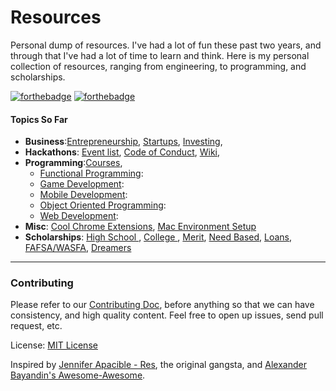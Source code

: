 Resources
=========

Personal dump of resources. I've had a lot of fun these past two years, and through that I've had a lot of time to learn and think. Here is my personal collection of resources, ranging from engineering, to programming, and scholarships.

[![forthebadge](http://forthebadge.com/badges/oooo-kill-em.svg)](http://forthebadge.com) [![forthebadge](http://forthebadge.com/badges/certified-cousin-terio.svg)](http://forthebadge.com)

#### Topics So Far

* **Business**:[Entrepreneurship](), [Startups](), [Investing](), 
* **Hackathons**: [Event list](), [Code of Conduct](), [Wiki](), []()
* **Programming**:[Courses](),
    - [Functional Programming](): []()
    - [Game Development]():
    - [Mobile Development]():
    - [Object Oriented Programming]():
    - [Web Development]():
* **Misc**: [Cool Chrome Extensions](), [Mac Environment Setup]()
* **Scholarships**: [ High School ](), [College ](), [Merit](), [Need Based](), [Loans](), [ FAFSA/WASFA](), [Dreamers]()

***

<!--
| Hackathons         | Scholarships    | General         | Business        | Web Development | Mobile Development | Gen. Programming   |
| :-------------:    | :-------------: | :-------------: | :-------------: | :-------------: | :-------------:    | :-------------:    |
| Hackathons list    | High School     |Chrome Extensions| Entrepreneurship| Frontend        | iOS                | Haskell            |
| HH Wiki            | College         |                 | Startups        | Backend         | Android            | Java               |
| Code of Conduct    | Merit           |                 | Investing       | Ruby on Rails   | Windows            | Python             |
|                    | Need Based      |                 |                 | Javascript      |                    | Ruby               |
|                    | Loans           |                 |                 |                 |                    |                    |
|                    | FAFSA / WASFA   |                 |                 |                 |                    |                    |
|                    | Dreamers        |                 |                 |                 |                    |                    |
|                    | General Guide   |                 |                 |                 |                    |                    |
-->


    
    
### Contributing
Please refer to our [Contributing Doc](https://github.com/mrcoven94/resources/blob/gh-pages/CONTRIBUTING.md), before anything so that we can have consistency, and high quality content. Feel free to open up issues, send pull request, etc.

License: [MIT License](https://github.com/mrcoven94/resources/blob/gh-pages/LICENSE.md)

Inspired by [Jennifer Apacible - Res](https://github.com/japacible/res), the original gangsta, and [Alexander Bayandin's Awesome-Awesome](https://github.com/bayandin/awesome-awesomeness). 

